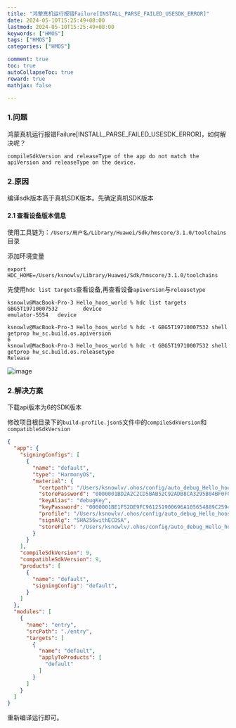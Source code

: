 ```yaml
---
title: "鸿蒙真机运行报错Failure[INSTALL_PARSE_FAILED_USESDK_ERROR]"
date: 2024-05-10T15:25:49+08:00
lastmod: 2024-05-10T15:25:49+08:00
keywords: ["HMOS"]
tags: ["HMOS"]
categories: ["HMOS"]

comment: true
toc: true
autoCollapseToc: true
reward: true
mathjax: false

---
```


<!--more-->

### 1.问题


鸿蒙真机运行报错Failure[INSTALL_PARSE_FAILED_USESDK_ERROR]，如何解决呢？

    compileSdkVersion and releaseType of the app do not match the apiVersion and releaseType on the device.


### 2.原因

编译sdk版本高于真机SDK版本。先确定真机SDK版本

#### 2.1 查看设备版本信息

使用工具链为：`/Users/用户名/Library/Huawei/Sdk/hmscore/3.1.0/toolchains`目录

添加环境变量

    export HDC_HOME=/Users/ksnowlv/Library/Huawei/Sdk/hmscore/3.1.0/toolchains

先使用`hdc list targets`查看设备,再查看设备`apiversion`与`releasetype`

```shell
ksnowlv@MacBook-Pro-3 Hello_hoos_world % hdc list targets
GBG5T19710007532        device
emulator-5554   device

ksnowlv@MacBook-Pro-3 Hello_hoos_world % hdc -t GBG5T19710007532 shell getprop hw_sc.build.os.apiversion
6
ksnowlv@MacBook-Pro-3 Hello_hoos_world % hdc -t GBG5T19710007532 shell getprop hw_sc.build.os.releasetype
Release

```

![image](/images/hmos/hm真机运行报错Failure%5BINSTALL_PARSE_FAILED_USESDK_ERROR%5D/api_list.png)





### 2.解决方案

下载api版本为6的SDK版本

修改项目根目录下的`build-profile.json5`文件中的`compileSdkVersion`和`compatibleSdkVersion`

```json
{
  "app": {
    "signingConfigs": [
      {
        "name": "default",
        "type": "HarmonyOS",
        "material": {
          "certpath": "/Users/ksnowlv/.ohos/config/auto_debug_Hello_hoos_world_com.example.hello_hoos_world_420086000303510047.cer",
          "storePassword": "0000001BD2A2C2CD5BAB52C92ADB8CA3295B04BF0FCE4CE894A05DA06E0308B50980614A9526DA881CA8FB",
          "keyAlias": "debugKey",
          "keyPassword": "0000001BE1F52DE9FC961251900696A105654889C2594855940377CC0A21F378BF43D503B314BFC6590CC1",
          "profile": "/Users/ksnowlv/.ohos/config/auto_debug_Hello_hoos_world_com.example.hello_hoos_world_420086000303510047.p7b",
          "signAlg": "SHA256withECDSA",
          "storeFile": "/Users/ksnowlv/.ohos/config/auto_debug_Hello_hoos_world_com.example.hello_hoos_world_420086000303510047.p12"
        }
      }
    ],
    "compileSdkVersion": 9,
    "compatibleSdkVersion": 9,
    "products": [
      {
        "name": "default",
        "signingConfig": "default",
      }
    ]
  },
  "modules": [
    {
      "name": "entry",
      "srcPath": "./entry",
      "targets": [
        {
          "name": "default",
          "applyToProducts": [
            "default"
          ]
        }
      ]
    }
  ]
}
```

重新编译运行即可。
